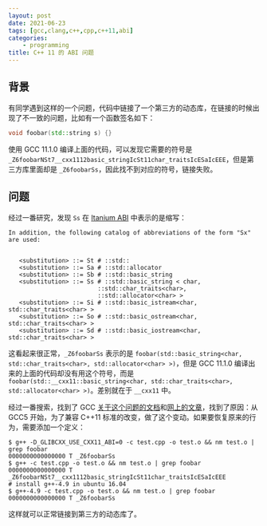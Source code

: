 ```yaml
---
layout: post
date: 2021-06-23
tags: [gcc,clang,c++,cpp,c++11,abi]
categories:
    - programming
title: C++ 11 的 ABI 问题
---
```


## 背景

有同学遇到这样的一个问题，代码中链接了一个第三方的动态库，在链接的时候出现了不一致的问题，比如有一个函数签名如下：

```cpp
void foobar(std::string s) {}
```

使用 GCC 11.1.0 编译上面的代码，可以发现它需要的符号是 `_Z6foobarNSt7__cxx1112basic_stringIcSt11char_traitsIcESaIcEEE`，但是第三方库里面却是 `_Z6foobarSs`，因此找不到对应的符号，链接失败。

## 问题

经过一番研究，发现 `Ss` 在 [Itanium ABI](https://itanium-cxx-abi.github.io/cxx-abi/abi.html) 中表示的是缩写：

```
In addition, the following catalog of abbreviations of the form "Sx" are used:


   <substitution> ::= St # ::std::
   <substitution> ::= Sa # ::std::allocator
   <substitution> ::= Sb # ::std::basic_string
   <substitution> ::= Ss # ::std::basic_string < char,
						 ::std::char_traits<char>,
						 ::std::allocator<char> >
   <substitution> ::= Si # ::std::basic_istream<char,  std::char_traits<char> >
   <substitution> ::= So # ::std::basic_ostream<char,  std::char_traits<char> >
   <substitution> ::= Sd # ::std::basic_iostream<char, std::char_traits<char> >
```

这看起来很正常，`_Z6foobarSs` 表示的是 `foobar(std::basic_string<char, std::char_traits<char>, std::allocator<char> >)`，但是 GCC 11.1.0 编译出来的上面的代码却没有用这个符号，而是 `foobar(std::__cxx11::basic_string<char, std::char_traits<char>, std::allocator<char> >)`。差别就在于 `__cxx11` 中。

经过一番搜索，找到了 GCC [关于这个问题的文档](https://gcc.gnu.org/onlinedocs/libstdc++/manual/using_dual_abi.html)和[网上的文章](https://developers.redhat.com/blog/2015/02/05/gcc5-and-the-c11-abi)，找到了原因：从 GCC5 开始，为了兼容 C++11 标准的改变，做了这个变动。如果要恢复原来的行为，需要添加一个定义：

```shell
$ g++ -D_GLIBCXX_USE_CXX11_ABI=0 -c test.cpp -o test.o && nm test.o | grep foobar
0000000000000000 T _Z6foobarSs
$ g++ -c test.cpp -o test.o && nm test.o | grep foobar
0000000000000000 T _Z6foobarNSt7__cxx1112basic_stringIcSt11char_traitsIcESaIcEEE
# install g++-4.9 in ubuntu 16.04
$ g++-4.9 -c test.cpp -o test.o && nm test.o | grep foobar
0000000000000000 T _Z6foobarSs
```

这样就可以正常链接到第三方的动态库了。

